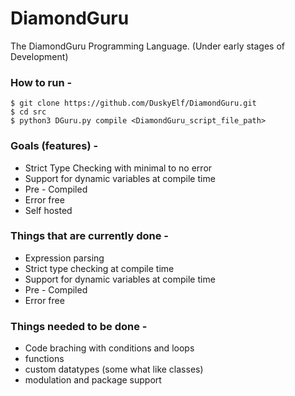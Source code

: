 # DiamondGuru
The DiamondGuru Programming Language. (Under early stages of Development)

### How to run -
```command
$ git clone https://github.com/DuskyElf/DiamondGuru.git
$ cd src
$ python3 DGuru.py compile <DiamondGuru_script_file_path>
```

### Goals (features) -
- Strict Type Checking with minimal to no error
- Support for dynamic variables at compile time
- Pre - Compiled
- Error free
- Self hosted

### Things that are currently done -
- Expression parsing
- Strict type checking at compile time
- Support for dynamic variables at compile time
- Pre - Compiled
- Error free

### Things needed to be done -
- Code braching with conditions and loops
- functions
- custom datatypes (some what like classes)
- modulation and package support
